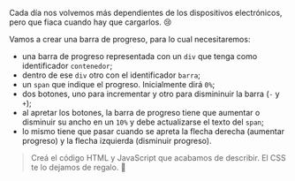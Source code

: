 Cada día nos volvemos más dependientes de los dispositivos electrónicos, pero que fiaca cuando hay que cargarlos. :cry:

Vamos a crear una barra de progreso, para lo cual necesitaremos:

* una barra de progreso representada con un `div` que tenga como identificador `contenedor`;
* dentro de ese `div` otro con el identificador `barra`;
* un `span` que indique el progreso. Inicialmente dirá `0%`;
* dos botones, uno para incrementar y otro para dismininuir la barra (`-` y `+`);
* al apretar los botones, la barra de progreso tiene que aumentar o disminuir su ancho en un `10%` y debe actualizarse el texto del `span`;
* lo mismo tiene que pasar cuando se apreta la flecha derecha (aumentar progreso) y la flecha izquierda (disminuir progreso).

> Creá el código HTML y JavaScript que acabamos de describir. El CSS te lo dejamos de regalo. :gift: